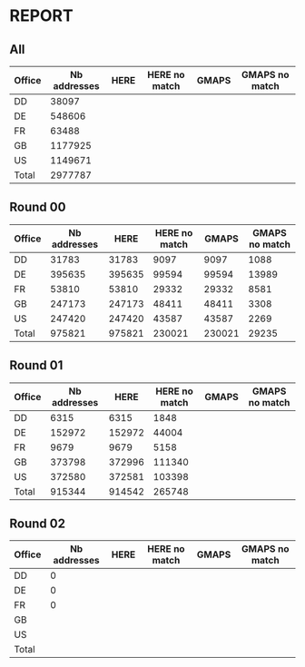 # REPORT

## All

Office | Nb addresses | HERE | HERE no match | GMAPS | GMAPS no match
---|---|---|---|---|---
DD      |38097  |   |   |   |
DE      |548606 |   |   |   |
FR      |63488  |   |   |   |
GB      |1177925|   |   |   |  
US      |1149671|   |   |   |
Total   |2977787|   |   |   |

## Round 00

Office | Nb addresses | HERE | HERE no match | GMAPS | GMAPS no match 
---|---|---|---|---|---
DD      |31783      |31783      |9097       |9097   | 1088
DE      |395635     |395635     |99594      |99594  | 13989
FR      |53810      |53810      |29332      |29332  | 8581
GB      |247173     |247173     |48411      |48411  | 3308
US      |247420     |247420     |43587      |43587  | 2269
Total   |975821     |975821     |230021     |230021 | 29235

## Round 01

Office | Nb addresses | HERE | HERE no match | GMAPS | GMAPS no match
---|---|---|---|---|---
DD      |6315   |6315   |1848   | |
DE      |152972 |152972 |44004  | |
FR      |9679   |9679   |5158   | |
GB      |373798 |372996 |111340 | |
US      |372580 |372581 |103398 | |
Total   |915344 |914542 |265748 | |

## Round 02

Office | Nb addresses | HERE | HERE no match | GMAPS | GMAPS no match
---|---|---|---|---|---
DD      |0| | | |
DE      |0| | | |
FR      |0| | | |
GB      | | | | |
US      | | | | |
Total   | | | | |
